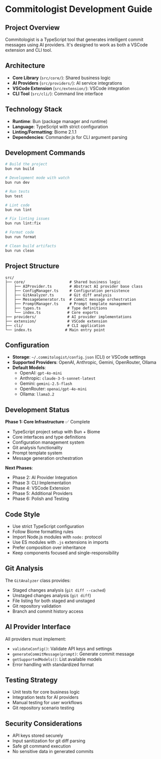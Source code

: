 # Commitologist Development Guide

## Project Overview
Commitologist is a TypeScript tool that generates intelligent commit messages using AI providers. It's designed to work as both a VSCode extension and CLI tool.

## Architecture
- **Core Library** (`src/core/`): Shared business logic
- **AI Providers** (`src/providers/`): AI service integrations
- **VSCode Extension** (`src/extension/`): VSCode integration
- **CLI Tool** (`src/cli/`): Command line interface

## Technology Stack
- **Runtime**: Bun (package manager and runtime)
- **Language**: TypeScript with strict configuration
- **Linting/Formatting**: Biome 2.1.1
- **Dependencies**: Commander.js for CLI argument parsing

## Development Commands
```bash
# Build the project
bun run build

# Development mode with watch
bun run dev

# Run tests
bun test

# Lint code
bun run lint

# Fix linting issues
bun run lint:fix

# Format code
bun run format

# Clean build artifacts
bun run clean
```

## Project Structure
```
src/
├── core/                    # Shared business logic
│   ├── AIProvider.ts        # Abstract AI provider base class
│   ├── ConfigManager.ts     # Configuration persistence
│   ├── GitAnalyzer.ts       # Git diff analysis
│   ├── MessageGenerator.ts  # Commit message orchestration
│   ├── PromptManager.ts     # Prompt template management
│   ├── types.ts            # Type definitions
│   └── index.ts            # Core exports
├── providers/              # AI provider implementations
├── extension/              # VSCode extension
├── cli/                    # CLI application
└── index.ts               # Main entry point
```

## Configuration
- **Storage**: `~/.commitologist/config.json` (CLI) or VSCode settings
- **Supported Providers**: OpenAI, Anthropic, Gemini, OpenRouter, Ollama
- **Default Models**: 
  - OpenAI: `gpt-4o-mini`
  - Anthropic: `claude-3-5-sonnet-latest`
  - Gemini: `gemini-2.5-flash`
  - OpenRouter: `openai/gpt-4o-mini`
  - Ollama: `llama3.2`

## Development Status
**Phase 1: Core Infrastructure** ✅ Complete
- TypeScript project setup with Bun + Biome
- Core interfaces and type definitions
- Configuration management system
- Git analysis functionality
- Prompt template system
- Message generation orchestration

**Next Phases**:
- Phase 2: AI Provider Integration
- Phase 3: CLI Implementation
- Phase 4: VSCode Extension
- Phase 5: Additional Providers
- Phase 6: Polish and Testing

## Code Style
- Use strict TypeScript configuration
- Follow Biome formatting rules
- Import Node.js modules with `node:` protocol
- Use ES modules with `.js` extensions in imports
- Prefer composition over inheritance
- Keep components focused and single-responsibility

## Git Analysis
The `GitAnalyzer` class provides:
- Staged changes analysis (`git diff --cached`)
- Unstaged changes analysis (`git diff`)
- File listing for both staged and unstaged
- Git repository validation
- Branch and commit history access

## AI Provider Interface
All providers must implement:
- `validateConfig()`: Validate API keys and settings
- `generateCommitMessage(prompt)`: Generate commit message
- `getSupportedModels()`: List available models
- Error handling with standardized format

## Testing Strategy
- Unit tests for core business logic
- Integration tests for AI providers
- Manual testing for user workflows
- Git repository scenario testing

## Security Considerations
- API keys stored securely
- Input sanitization for git diff parsing
- Safe git command execution
- No sensitive data in generated commits